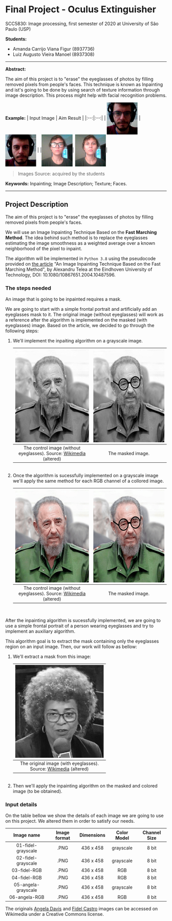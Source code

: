 # Final Project - Oculus Extinguisher
 SCC5830: Image processing, first semester of 2020 at University of São Paulo (USP)

**Students:**
* Amanda Carrijo Viana Figur (8937736)
* Luiz Augusto Vieira Manoel (8937308)

---


**Abstract:**

The aim of this project is to "erase" the eyeglasses of photos by filling removed pixels from people's faces. This technique is known as Inpainting and ist's going to be done by using search of texture information through image description. This process might help with facial recognition problems.

**Example:**
| Input Image | Aim Result |
|:--:|:--:|
| <img src="/images/00-oculos-1.png" align="center" height="100" > | <img src="/images/00-oculos-2.png" align="center" height="100" > |
|<img src="/images/00-oculos-3.png" align="center" height="100" >| <img src="/images/00-oculos-4.png" align="center" height="100" >|

> Images Source: acquired by the students

**Keywords:**
Inpainting; Image Description; Texture; Faces.

---

## Project Description

The aim of this project is to "erase" the eyeglasses of photos by filling removed pixels from people's faces.

We will use an Image Inpainting Technique Based on the **Fast Marching Method**. The idea behind such method is to replace the eyeglasses estimating the image smoothness as a weighted average over a known neighborhood of the pixel to inpaint.

The algorithm will be implemented in `Python 3.8` using the pseudocode provided on <a title="Article" href="https://www.researchgate.net/publication/238183352_An_Image_Inpainting_Technique_Based_on_the_Fast_Marching_Method" target="_blank" rel="noopener">the article</a> "An Image Inpainting Technique Based on the Fast Marching Method", by Alexandru Telea at the Eindhoven University of Technology, DOI: 10.1080/10867651.2004.10487596.


### The steps needed

<p>An image that is going to be inpainted requires a mask.</p>

<p> We are going to start with a simple frontal portrait and artificially add an eyeglasses mask to it. The original image (without eyeglasses) will work as a reference after the algorithm is implemented on the masked (with eyeglasses) image. Based on the article, we decided to go through the following steps: </p>

<ol>
<li>
    We'll implement the inpaiting algorithm on a grayscale image. 
</li>
 


| <img src="/images/01-fidel-grayscale.png" height="290" /> | <img src="/images/02-fidel-grayscale.png" height="290" /> |
|:--:|:--:|
| The control image (without<br/>eyeglasses). Source: <a title="Fidel" href="https://commons.wikimedia.org/wiki/Fidel_Castro#/media/File:Fidel_Castro.jpg" target="_blank" rel="noopener">Wikimedia</a> (altered) | The masked image. |
 
<br/>

<li>
    Once the algorithm is sucessfully implemented on a grayscale image we'll apply the same method for each RGB channel of a collored image.
</li>

| <img src="/images/03-fidel-RGB.png" height="290" /> | <img src="/images/04-fidel-RGB.png" height="290" /> |
|:--:|:--:|
| The control image (without<br/>eyeglasses). Source: <a title="Fidel" href="https://commons.wikimedia.org/wiki/Fidel_Castro#/media/File:Fidel_Castro.jpg" target="_blank" rel="noopener">Wikimedia</a> (altered) | The masked image. |
</ol>

<br/>

<p> After the inpainting algorithm is sucessfully implemented, we are going to use a simple frontal portrait of a person wearing eyeglasses and try to implement an auxiliary algorithm.</p>

<p>This algorithm goal is to extract the mask containing only the eyeglasses region on an input image. Then, our work will follow as bellow:</p>
<ol>
<li> We'll extract a mask from this image:</li>

| <img src="/images/05-angela-grayscale.png" height="290" /> |
|:--:|
| The original image (with eyeglasses).<br/>Source: <a title="Angela" href="https://commons.wikimedia.org/wiki/File:Angela_Davis_%C3%A0_France_Culture_(Palais_de_Tokyo)_(8586327078).jpg" target="_blank" rel="noopener">Wikimedia</a> (altered) |

<br/>

<li> Then we'll apply the inpainting algorithm on the masked and colored image (to be obtained).</li>

</ol>

### Input details
<p> On the table bellow we show the details of each image we are going to use on this project. We altered them in order to satisfy our needs.</p>

| Image name | Image format | Dimensions | Color Model | Channel Size |
|:--:|:--:|:--:|:--:|:--:|
| 01-fidel-grayscale | .PNG | 436 x 458 | grayscale | 8 bit |
| 02-fidel-grayscale | .PNG | 436 x 458 | grayscale | 8 bit |
| 03-fidel-RGB | .PNG | 436 x 458 | RGB | 8 bit |
| 04-fidel-RGB | .PNG | 436 x 458 | RGB | 8 bit |
| 05-angela-grayscale | .PNG | 436 x 458 | grayscale | 8 bit |
| 06-angela-RGB | .PNG | 436 x 458 | RGB | 8 bit |

The originals <a title="Angela" href="https://commons.wikimedia.org/wiki/File:Angela_Davis_%C3%A0_France_Culture_(Palais_de_Tokyo)_(8586327078).jpg" target="_blank" rel="noopener">Angela Davis</a> and <a title="Fidel" href="https://commons.wikimedia.org/wiki/Fidel_Castro#/media/File:Fidel_Castro.jpg" target="_blank" rel="noopener">Fidel Castro</a> images can be accessed on Wikimedia under a Creative Commons license.
